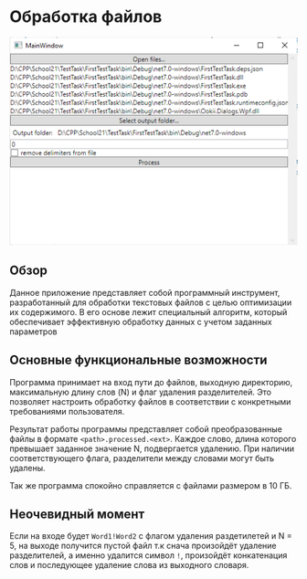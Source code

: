 ﻿# Обработка файлов

![](../img/ftt.png)

## Обзор

Данное приложение представляет собой программный инструмент, разработанный для обработки текстовых файлов с целью
оптимизации их содержимого. В его основе лежит специальный алгоритм, который обеспечивает эффективную обработку данных с
учетом заданных параметров

## Основные функциональные возможности

Программа принимает на вход пути до файлов, выходную директорию, максимальную длину слов (N) и флаг удаления
разделителей. Это позволяет настроить обработку файлов в соответствии с конкретными требованиями пользователя.

Результат работы программы представляет собой преобразованные файлы в формате `<path>.processed.<ext>`. Каждое слово,
длина которого превышает заданное значение N, подвергается удалению. При
наличии соответствующего флага, разделители между словами могут быть удалены.

Так же программа спокойно справляется с файлами размером в 10 ГБ.

## Неочевидный момент

Если на входе будет `Word1!Word2` с флагом удаления раздетилетей и N = 5, на выходе получится пустой файл т.к снача
произойдёт удаление разделителей, а именно удалится символ `!`, произойдёт конкатенация слов и последующее удаление
слова из выходного словаря.